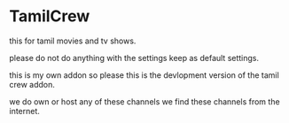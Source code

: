 # TamilCrew
this for tamil movies and tv shows.

please do not do anything with the settings keep as default settings.

this is my own addon so please this is the devlopment version of the tamil crew addon.

we do own or host any of these channels we find these channels from the internet.